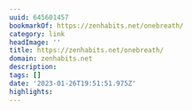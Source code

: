 ```yaml
---
uuid: 645601457
bookmarkOf: https://zenhabits.net/onebreath/
category: link
headImage: ''
title: https://zenhabits.net/onebreath/
domain: zenhabits.net
description: 
tags: []
date: '2023-01-26T19:51:51.975Z'
highlights: 
---
```




